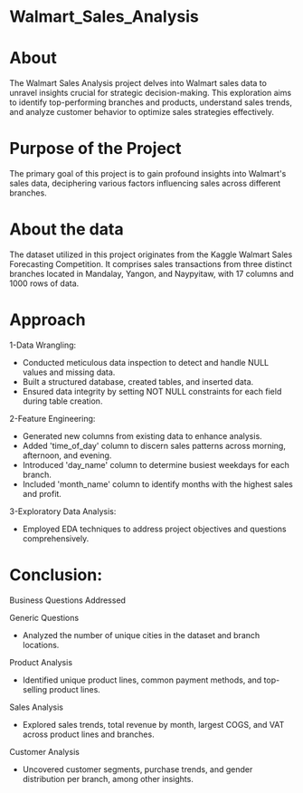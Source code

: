 # Walmart_Sales_Analysis
#  About
The Walmart Sales Analysis project delves into Walmart sales data to unravel insights crucial for strategic decision-making. This exploration aims to identify top-performing branches and products, understand sales trends, and analyze customer behavior to optimize sales strategies effectively.
# Purpose of the Project
The primary goal of this project is to gain profound insights into Walmart's sales data, deciphering various factors influencing sales across different branches.

# About the data 
The dataset utilized in this project originates from the Kaggle Walmart Sales Forecasting Competition. It comprises sales transactions from three distinct branches located in Mandalay, Yangon, and Naypyitaw, with 17 columns and 1000 rows of data.


# Approach 
1-Data Wrangling:

- Conducted meticulous data inspection to detect and handle NULL values and missing data.
- Built a structured database, created tables, and inserted data.
- Ensured data integrity by setting NOT NULL constraints for each field during table creation.


2-Feature Engineering:

- Generated new columns from existing data to enhance analysis.
- Added 'time_of_day' column to discern sales patterns across morning, afternoon, and evening.
- Introduced 'day_name' column to determine busiest weekdays for each branch.
- Included 'month_name' column to identify months with the highest sales and profit.

3-Exploratory Data Analysis:
- Employed EDA techniques to address project objectives and questions comprehensively.

# Conclusion:
Business Questions Addressed

Generic Questions
- Analyzed the number of unique cities in the dataset and branch locations.

Product Analysis
- Identified unique product lines, common payment methods, and top-selling product lines.

Sales Analysis
- Explored sales trends, total revenue by month, largest COGS, and VAT across product lines and branches.

Customer Analysis
- Uncovered customer segments, purchase trends, and gender distribution per branch, among other insights.


